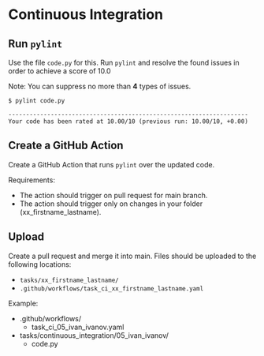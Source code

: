
# Continuous Integration

## Run `pylint`

Use the file `code.py` for this. Run `pylint` and resolve the found issues in order to achieve a score of 10.0

Note: You can suppress no more than **4** types of issues.

```
$ pylint code.py

--------------------------------------------------------------------
Your code has been rated at 10.00/10 (previous run: 10.00/10, +0.00)

```

## Create a GitHub Action

Create a GitHub Action that runs `pylint` over the updated code. 

Requirements:
* The action should trigger on pull request for main branch.
* The action should trigger only on changes in your folder (xx_firstname_lastname). 

## Upload

Create a pull request and merge it into main. Files should be uploaded to the following locations:
* `tasks/xx_firstname_lastname/`
* `.github/workflows/task_ci_xx_firstname_lastname.yaml`

Example: 
* .github/workflows/
  * task_ci_05_ivan_ivanov.yaml
* tasks/continuous_integration/05_ivan_ivanov/
  * code.py

